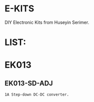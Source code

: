 # E-KITS

DIY Electronic Kits from Huseyin Serimer.

# LIST:
# EK013
## EK013-SD-ADJ 
    1A Step-down DC-DC converter.

